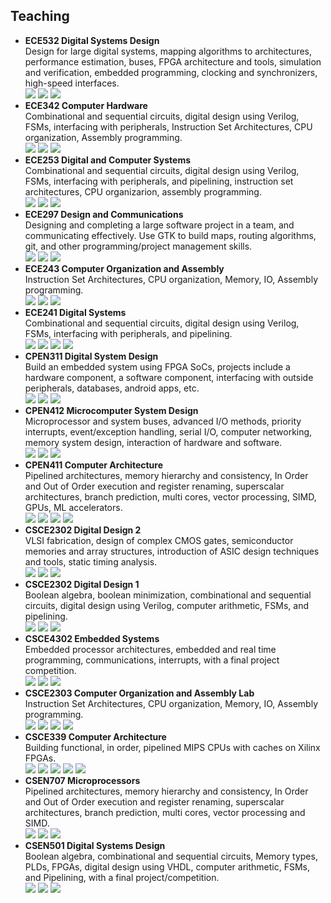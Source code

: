 ## Teaching

* **ECE532 Digital Systems Design**  
  Design for large digital systems, mapping algorithms to architectures, performance estimation, buses, FPGA architecture and tools, simulation and verification, embedded programming, clocking and synchronizers, high-speed interfaces.  
  ![](https://img.shields.io/badge/-Lab%20TA-orange)
  ![](https://img.shields.io/badge/-University%20of%20Toronto-9cf)
  ![](https://img.shields.io/badge/-Spring%202021-gray)
* **ECE342 Computer Hardware**  
  Combinational and sequential circuits, digital design using Verilog, FSMs, interfacing with peripherals, Instruction Set Architectures, CPU organization, Assembly programming.  
  ![](https://img.shields.io/badge/-Lab%20TA-orange)
  ![](https://img.shields.io/badge/-University%20of%20Toronto-9cf)
  ![](https://img.shields.io/badge/-Spring%202021-gray)
* **ECE253 Digital and Computer Systems**  
  Combinational and sequential circuits, digital design using Verilog, FSMs, interfacing with peripherals, and pipelining, instruction set architectures, CPU organizarion, assembly programming.  
  ![](https://img.shields.io/badge/-Lab%20TA-orange)
  ![](https://img.shields.io/badge/-University%20of%20Toronto-9cf)
  ![](https://img.shields.io/badge/-Fall%202020-gray)
* **ECE297 Design and Communications**  
  Designing and completing a large software project in a team, and communicating effectively. Use GTK to build maps, routing algorithms, git, and other programming/project management skills.  
  ![](https://img.shields.io/badge/-Lab%20TA-orange)
  ![](https://img.shields.io/badge/-University%20of%20Toronto-9cf)
  ![](https://img.shields.io/badge/-Spring%202020-gray)
* **ECE243 Computer Organization and Assembly**  
  Instruction Set Architectures, CPU organization, Memory, IO, Assembly programming.  
  ![](https://img.shields.io/badge/-Lab%20TA-orange)
  ![](https://img.shields.io/badge/-University%20of%20Toronto-9cf)
  ![](https://img.shields.io/badge/-Spring%202020-gray)
* **ECE241 Digital Systems**  
  Combinational and sequential circuits, digital design using Verilog, FSMs, interfacing with peripherals, and pipelining.  
  ![](https://img.shields.io/badge/-Lab%20TA-orange)
  ![](https://img.shields.io/badge/-University%20of%20Toronto-9cf)
  ![](https://img.shields.io/badge/-Fall%202019-gray)
  ![](https://img.shields.io/badge/-Fall%202020-gray)
* **CPEN311 Digital System Design**  
  Build an embedded system using FPGA SoCs, projects include a hardware component, a software component, interfacing with outside peripherals, databases, android apps, etc.  
  ![](https://img.shields.io/badge/-Lab%20TA-orange)
  ![](https://img.shields.io/badge/-University%20of%20British%20Columbia-ff69b4)
  ![](https://img.shields.io/badge/-Spring%202018-gray)
* **CPEN412 Microcomputer System Design**  
  Microprocessor and system buses, advanced I/O methods, priority interrupts, event/exception handling, serial I/O, computer networking, memory system design, interaction of hardware and software.  
  ![](https://img.shields.io/badge/-Lab%20TA-orange)
  ![](https://img.shields.io/badge/-University%20of%20British%20Columbia-ff69b4)
  ![](https://img.shields.io/badge/-Spring%202017-gray)
* **CPEN411 Computer Architecture**  
  Pipelined architectures, memory hierarchy and consistency, In Order and Out of Order execution and register renaming, superscalar architectures, branch prediction, multi cores, vector processing, SIMD, GPUs, ML accelerators.  
  ![](https://img.shields.io/badge/-Tutorial%20TA-green)
  ![](https://img.shields.io/badge/-University%20of%20British%20Columbia-ff69b4)
  ![](https://img.shields.io/badge/-Fall%202016-gray)
  ![](https://img.shields.io/badge/-Fall%202017-gray)
* **CSCE2302 Digital Design 2**  
  VLSI fabrication, design of complex CMOS gates, semiconductor memories and array structures, introduction of ASIC design techniques and tools, static timing analysis.  
  ![](https://img.shields.io/badge/-Tutorial%20TA-green)
  ![](https://img.shields.io/badge/-American%20University%20in%20Cairo-blueviolet)
  ![](https://img.shields.io/badge/-Spring%202016-gray)
* **CSCE2302 Digital Design 1**  
  Boolean algebra, boolean minimization, combinational and sequential circuits, digital design using Verilog, computer arithmetic, FSMs, and pipelining.  
  ![](https://img.shields.io/badge/-Lab%20TA-orange)
  ![](https://img.shields.io/badge/-American%20University%20in%20Cairo-blueviolet)
  ![](https://img.shields.io/badge/-Spring%202016-gray)
* **CSCE4302 Embedded Systems**  
  Embedded processor architectures, embedded and real time programming, communications, interrupts, with a final project competition.  
  ![](https://img.shields.io/badge/-Lab%20TA-orange)
  ![](https://img.shields.io/badge/-American%20University%20in%20Cairo-blueviolet)
  ![](https://img.shields.io/badge/-Spring%202016-gray)
* **CSCE2303 Computer Organization and Assembly Lab**  
  Instruction Set Architectures, CPU organization, Memory, IO, Assembly programming.  
  ![](https://img.shields.io/badge/-Lab%20TA-orange)
  ![](https://img.shields.io/badge/-American%20University%20in%20Cairo-blueviolet)
  ![](https://img.shields.io/badge/-Spring%202016-gray)
  ![](https://img.shields.io/badge/-Summer%202016-gray)
* **CSCE339 Computer Architecture**  
  Building functional, in order, pipelined MIPS CPUs with caches on Xilinx FPGAs.  
  ![](https://img.shields.io/badge/-Tutorial%20TA-green)
  ![](https://img.shields.io/badge/-Lab%20TA-orange)
  ![](https://img.shields.io/badge/-American%20University%20in%20Cairo-blueviolet)
  ![](https://img.shields.io/badge/-Fall%202015-gray)
  ![](https://img.shields.io/badge/-Spring%202016-gray)
* **CSEN707 Microprocessors**  
  Pipelined architectures, memory hierarchy and consistency, In Order and Out of Order execution and register renaming, superscalar architectures, branch prediction, multi cores, vector processing and SIMD.  
  ![](https://img.shields.io/badge/-Tutorial%20TA-green)
  ![](https://img.shields.io/badge/-German%20University%20in%20Cairo-blue)
  ![](https://img.shields.io/badge/-Fall%202015-gray)
* **CSEN501 Digital Systems Design**  
  Boolean algebra, combinational and sequential circuits, Memory types, PLDs, FPGAs, digital design using VHDL, computer arithmetic, FSMs, and Pipelining, with a final project/competition.  
  ![](https://img.shields.io/badge/-Tutorial%20TA-green)
  ![](https://img.shields.io/badge/-German%20University%20in%20Cairo-blue)
  ![](https://img.shields.io/badge/-Fall%202015-gray)
